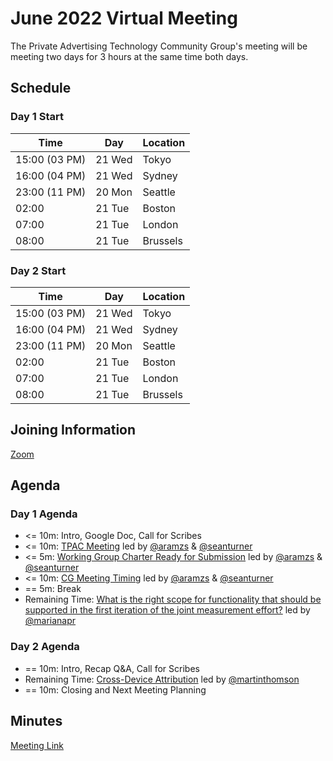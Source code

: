 # June 2022 Virtual Meeting

The Private Advertising Technology Community Group's meeting will be meeting two days for 3 hours at the same time both days.

## Schedule 

### Day 1 Start 

| Time          | Day    | Location      |
| ------------- | ------ | ------------- |
| 15:00 (03 PM) | 21 Wed | Tokyo         |
| 16:00 (04 PM) | 21 Wed | Sydney        |
| 23:00 (11 PM) | 20 Mon | Seattle       |
| 02:00         | 21 Tue | Boston        |
| 07:00         | 21 Tue | London        |
| 08:00         | 21 Tue | Brussels      |

### Day 2 Start 

| Time          | Day    | Location      |
| ------------- | ------ | ------------- |
| 15:00 (03 PM) | 21 Wed | Tokyo         |
| 16:00 (04 PM) | 21 Wed | Sydney        |
| 23:00 (11 PM) | 20 Mon | Seattle       |
| 02:00         | 21 Tue | Boston        |
| 07:00         | 21 Tue | London        |
| 08:00         | 21 Tue | Brussels      |

## Joining Information

[Zoom](https://mit.zoom.us/j/95356244879?pwd=NDBwZmxleTMwcHFpZG1MZW1tUXhVUT09)

## Agenda

### Day 1 Agenda

- <= 10m: Intro, Google Doc, Call for Scribes
- <= 10m: [TPAC Meeting](https://github.com/patcg/meetings/issues/53) led by [@aramzs](https://github.com/aramzs) & [@seanturner](https://github.com/seanturner)
- <= 5m: [Working Group Charter Ready for Submission](https://github.com/patcg/meetings/issues/52) led by [@aramzs](https://github.com/aramzs) & [@seanturner](https://github.com/seanturner)
- <= 10m: [CG Meeting Timing](https://github.com/patcg/meetings/issues/61) led by [@aramzs](https://github.com/aramzs) & [@seanturner](https://github.com/seanturner)
- == 5m: Break
- Remaining Time: [What is the right scope for functionality that should be supported in the first iteration of the joint measurement effort?](https://github.com/patcg/meetings/issues/56) led by [@marianapr](https://github.com/marianapr)

### Day 2 Agenda 

- == 10m: Intro, Recap Q&A, Call for Scribes
- Remaining Time: [Cross-Device Attribution](https://github.com/patcg/meetings/issues/58) led by [@martinthomson](https://github.com/martinthomson)
- == 10m: Closing and Next Meeting Planning

## Minutes

[Meeting Link](https://docs.google.com/document/d/1ijvnjqBvX5a_tGMHH6p9F31byBVwEvSFy0XlP6_za2k/edit?usp=sharing)
